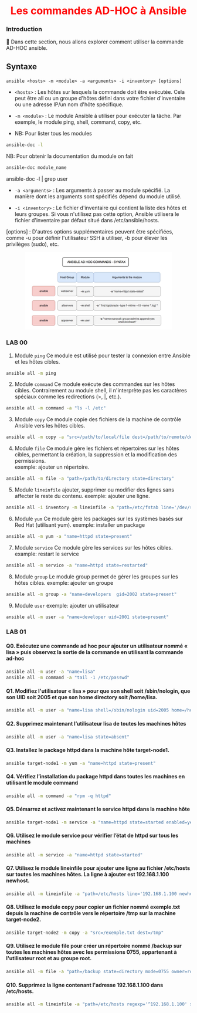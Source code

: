 <h1 align="center" style="color: red;">Les commandes AD-HOC à Ansible</h1>

### Introduction
👋 Dans cette section, nous allons explorer comment utiliser la commande AD-HOC ansible.

## Syntaxe
`ansible <hosts> -m <module> -a <arguments> -i <inventory> [options]`
- `<hosts>` : Les hôtes sur lesquels la commande doit être exécutée. Cela peut être all ou un groupe d'hôtes défini dans votre fichier d'inventaire ou une adresse IP/un nom d'hôte spécifique.

- `-m <module>` : Le module Ansible à utiliser pour exécuter la tâche. Par exemple, le module ping, shell, command, copy, etc.

- NB: Pour lister tous les modules

``` bash
ansible-doc -l
```

NB: Pour obtenir la documentation du module on fait 

``` bash
ansible-doc module_name
```

ansible-doc -l | grep user

- `-a <arguments>` : Les arguments à passer au module spécifié. La manière dont les arguments sont spécifiés dépend du module utilisé.

- `-i <inventory>` : Le fichier d'inventaire qui contient la liste des hôtes et leurs groupes. Si vous n'utilisez pas cette option, Ansible utilisera le fichier d'inventaire par défaut situé dans /etc/ansible/hosts.

[options] : D'autres options supplémentaires peuvent être spécifiées, comme -u <user> pour définir l'utilisateur SSH à utiliser, -b pour élever les privilèges (sudo), etc.

<p align="center">
  <img src="images/adhoc.jpg" alt="cap" style="width: 400px;"/>
</p>  


### LAB 00
1. Module `ping`
Ce module est utilisé pour tester la connexion entre Ansible et les hôtes cibles.

``` bash
ansible all -m ping 
``` 

2. Module `command`
Ce module exécute des commandes sur les hôtes cibles. Contrairement au module shell, il n'interprète pas les caractères spéciaux comme les redirections (>, |, etc.).

``` bash
ansible all -m command -a "ls -l /etc" 
```  

3. Module `copy`
Ce module copie des fichiers de la machine de contrôle Ansible vers les hôtes cibles.

``` bash
ansible all -m copy -a "src=/path/to/local/file dest=/path/to/remote/destination" 
```

4. Module `file`
Ce module gère les fichiers et répertoires sur les hôtes cibles, permettant la création, la suppression et la modification des permissions.  
exemple: ajouter un répertoire.

``` bash
ansible all -m file -a "path=/path/to/directory state=directory"
```

5. Module `lineinfile`
ajouter, supprimer ou modifier des lignes sans affecter le reste du contenu.
exemple: ajouter une ligne.

``` bash
ansible all -i inventory -m lineinfile -a "path=/etc/fstab line='/dev/sdb1 /mnt/data ext4 defaults 0 0'"
```

6. Module `yum`
Ce module gère les packages sur les systèmes basés sur Red Hat (utilisant yum).
exemple: installer un package

``` bash
ansible all -m yum -a "name=httpd state=present" 
```

7. Module `service`
Ce module gère les services sur les hôtes cibles.
example: restart le service

``` bash
ansible all -m service -a "name=httpd state=restarted" 
```

8. Module `group`
Le module group permet de gérer les groupes sur les hôtes cibles.
exemple: ajouter un groupe

``` bash
ansible all -m group -a "name=developers  gid=2002 state=present" 
```

9. Module `user`
exemple: ajouter un utilisateur

``` bash
ansible all -m user -a "name=developer uid=2001 state=present"
```


### LAB 01
#### Q0. Exécutez une commande ad hoc pour ajouter un utilisateur nommé « lisa » puis observez la sortie de la commande en utilisant la commande ad-hoc

```bash
ansible all -m user -a "name=lisa"
ansible all -m command -a "tail -1 /etc/passwd"
```

#### Q1. Modifiez l'utilisateur « lisa » pour que son shell soit /sbin/nologin, que son UID soit 2005 et que son home directory soit /home/lisa.

```bash
ansible all -m user -a "name=lisa shell=/sbin/nologin uid=2005 home=/home/lisa"
```

#### Q2. Supprimez maintenant l’utilisateur lisa de toutes les machines hôtes 

```bash
ansible all -m user -a "name=lisa state=absent"
```

#### Q3. Installez le package httpd dans la machine hôte target-node1.

```bash
ansible target-node1 -m yum -a "name=httpd state=present"
```

#### Q4. Vérifiez l’installation du package httpd dans toutes les machines en utilisant le module command

```bash
ansible all -m command -a "rpm -q httpd"
```

#### Q5. Démarrez et activez maintenant le service httpd dans la machine hôte

```bash
ansible target-node1 -m service -a "name=httpd state=started enabled=yes"
```
#### Q6. Utilisez le module service pour vérifier l’état de httpd sur tous les machines

```bash
ansible all -m service -a "name=httpd state=started"
```

#### Q7. Utilisez le module lineinfile pour ajouter une ligne au fichier /etc/hosts sur toutes les machines hôtes. La ligne à ajouter est 192.168.1.100 newhost.

```bash
ansible all -m lineinfile -a "path=/etc/hosts line='192.168.1.100 newhost' state=present"
```

#### Q8. Utilisez le module copy pour copier un fichier nommé exemple.txt depuis la machine de contrôle vers le répertoire /tmp sur la machine target-node2.

```bash
ansible target-node2 -m copy -a "src=/exemple.txt dest=/tmp"
```

#### Q9. Utilisez le module file pour créer un répertoire nommé /backup sur toutes les machines hôtes avec les permissions 0755, appartenant à l'utilisateur root et au groupe root.

```bash
ansible all -m file -a "path=/backup state=directory mode=0755 owner=root group=root"
```

#### Q10. Supprimez la ligne contenant l'adresse 192.168.1.100 dans /etc/hosts.

```bash
ansible all -m lineinfile -a "path=/etc/hosts regexp='^192.168.1.100' state=absent"
```
